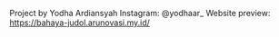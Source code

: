 Project by Yodha Ardiansyah
Instagram: @yodhaar_
Website preview: https://bahaya-judol.arunovasi.my.id/
